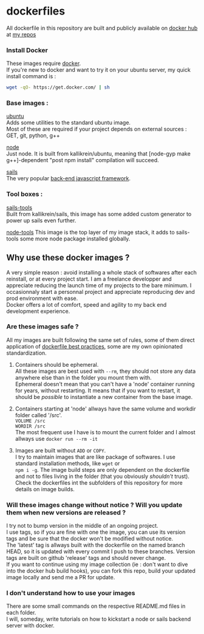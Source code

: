 # dockerfiles

All dockerfile in this repository are built and publicly available on [docker hub](https://hub.docker.com/) at [my repos](https://hub.docker.com/u/kallikrein/)

### Install Docker

These images require [docker](https://www.docker.com/).  
If you're new to docker and want to try it on your ubuntu server, my quick install command is :
```sh
wget -qO- https://get.docker.com/ | sh
```

### Base images :

[ubuntu](/ubuntu)  
Adds some utilities to the standard ubuntu image.  
Most of these are required if your project depends on external sources : GET, git, python, g++  

[node](/node)  
Just node. It is built from kallikrein/ubuntu, meaning that [node-gyp make g++]-dependent "post npm install" compilation will succeed.

[sails](/sails)  
The very popular [back-end javascript framework](http://sailsjs.org/).

### Tool boxes :

[sails-tools](/sails-tools)  
Built from kallikrein/sails, this image has some added custom generator to power up sails even further.

[node-tools](/node-tools)
This image is the top layer of my image stack, it adds to sails-tools some more node package installed globally.

## Why use these docker images ?

A very simple reason : avoid installing a whole stack of softwares after each reinstall, or at every project start. 
I am a freelance developper and appreciate reducing the launch time of my projects to the bare minimum. I occasionnaly start a personnal project and appreciate reproducing dev and prod environment with ease.  
Docker offers a lot of comfort, speed and agility to my back end development experience.

### Are these images safe ?

All my images are built following the same set of rules, some of them direct application of [dockerfile best practices](https://docs.docker.com/engine/articles/dockerfile_best-practices/), some are my own opinionated standardization.

1. Containers should be ephemeral.  
All these images are best used with ```--rm```, they should not store any data anywhere else than in the folder you mount them with.  
Ephemeral doesn't mean that you can't have a 'node' container running for years, without restarting. It means that if you want to restart, it should be *possible* to instantiate a new container from the base image.

2. Containers starting at 'node' allways have the same volume and workdir folder called '/src'.  
```VOLUME /src```  
```WORDIR /src```  
The most frequent use I have is to mount the current folder and I almost allways use ```docker run --rm -it```  

3. Images are built without ```ADD``` or ```COPY```.  
I try to maintain images that are like package of softwares. I use standard installation methods, like ```wget``` or  
```npm i -g```.
The image build steps are only dependent on the dockerfile and not to files living in the folder (that you obviously *shouldn't* trust).  
Check the dockerfiles int the subfolders of this repository for more details on image builds.

### Will these images change without notice ? Will you update them when new versions are released ?  
I try not to bump version in the middle of an ongoing project.  
I use tags, so if you are fine with one the image, you can use its version tags and be sure that the docker won't be modified without notice.  
The 'latest' tag is allways built with the dockerfile on the named branch HEAD, so it is updated with every commit I push to these branches. Version tags are built on github 'release' tags and should never change.  
If you want to continue using my image collection (ie : don't want to dive into the docker hub build hooks), you can fork this repo, build your updated image locally and send me a PR for update.

### I don't understand how to use your images

There are some small commands on the respective README.md files in each folder.  
I will, someday, write tutorials on how to kickstart a node or sails backend server with docker.

